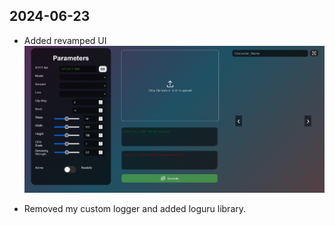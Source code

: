 ## 2024-06-23

- Added revamped UI
![AutoExpress Reskinned](autoexpress/resources/images/AutoExpressUI_Revamped.png)

- Removed my custom logger and added loguru library.


